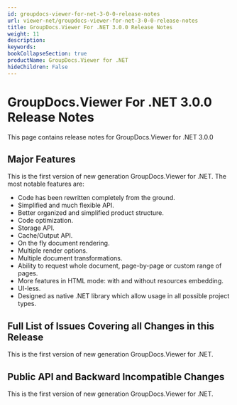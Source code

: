 ```yaml
---
id: groupdocs-viewer-for-net-3-0-0-release-notes
url: viewer-net/groupdocs-viewer-for-net-3-0-0-release-notes
title: GroupDocs.Viewer For .NET 3.0.0 Release Notes
weight: 11
description: 
keywords: 
bookCollapseSection: true
productName: GroupDocs.Viewer for .NET
hideChildren: False
---
```


# GroupDocs.Viewer For .NET 3.0.0 Release Notes

This page contains release notes for GroupDocs.Viewer for .NET 3.0.0

## Major Features

This is the first version of new generation GroupDocs.Viewer for .NET. The most notable features are:

*   Code has been rewritten completely from the ground.
*   Simplified and much flexible API.
*   Better organized and simplified product structure.
*   Code optimization.
*   Storage API.
*   Cache/Output API.
*   On the fly document rendering.
*   Multiple render options.
*   Multiple document transformations.
*   Ability to request whole document, page-by-page or custom range of pages.
*   More features in HTML mode: with and without resources embedding.
*   UI-less.
*   Designed as native .NET library which allow usage in all possible project types.

## Full List of Issues Covering all Changes in this Release

This is the first version of new generation GroupDocs.Viewer for .NET. 

## Public API and Backward Incompatible Changes

This is the first version of new generation GroupDocs.Viewer for .NET.
